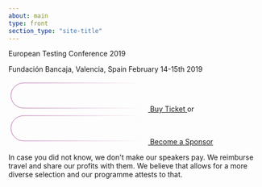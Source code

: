```yaml
---
about: main
type: front
section_type: "site-title"
---
```


<section id="european-testing-conference-2019"
         class="b-front "
>
    <div class="b-front__img b-img_main b-site-title b-img_full-sized b-img_parallax b-img b-img_bw">
        <div class="b-img__text-content  b-site-title__info rectangle">
            <p class="h1 b-site-title__h1">European Testing Conference 2019</p>
            <div class="b-site-title__location">
                <span>Fundación Bancaja, Valencia, Spain</span> 
                <span>February 14-15th 2019</span>
            </div>
            <p></p>
                <a href="https://ti.to/ETC/ETC19" class="btn" style="margin-bottom: 7px;">
                <svg width="277" height="62">
                    <defs>
                        <linearGradient id="grad1">
                            <stop offset="0%" stop-color="#B163A3"/>
                            <stop offset="100%" stop-color="#FFFFFF" />
                        </linearGradient>
                    </defs>
                    <rect x="5" y="5" rx="25" fill="none" stroke="url(#grad1)" width="266" height="50"></rect>
                </svg>
                    <span>Buy Ticket</span>
                </a> <span>or</span> 
                <a href="/images/2019/sponsors/european_testing_conference2019_sponsorship.pdf" class="btn" style="margin-bottom: 7px;">
                <svg width="277" height="62">
                    <defs>
                        <linearGradient id="grad1">
                            <stop offset="0%" stop-color="#B163A3"/>
                            <stop offset="100%" stop-color="#FFFFFF" />
                        </linearGradient>
                    </defs>
                    <rect x="5" y="5" rx="25" fill="none" stroke="url(#grad1)" width="266" height="50"></rect>
                </svg>
                    <span>Become a Sponsor</span>
                </a>
            <p></p>
            <span>In case you did not know, we don't make our speakers pay. We reimburse travel and share our profits with them.</span> 
            <span>We believe that allows for a more diverse selection and our programme attests to that.</span>
        </div>
    </div>
</section>

